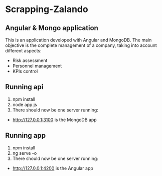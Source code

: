 # Scrapping-Zalando
## Angular & Mongo application
This is an application developed with Angular and MongoDB. The main objective is the complete management of a company, taking into account different aspects:
- Risk assessment
- Personnel management
- KPIs control

## Running api
1. npm install
2. node app.js
3. There should now be one server running:
- http://127.0.0.1:3100 is the MongoDB app

## Running app
1. npm install
2. ng serve -o
3. There should now be one server running:
- http://127.0.0.1:4200 is the Angular app

